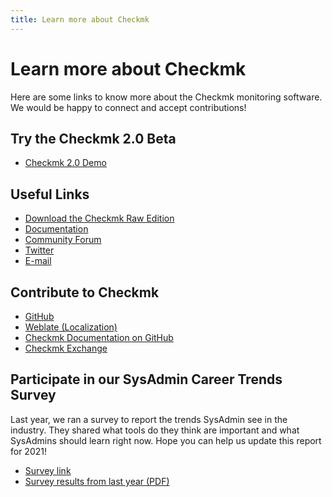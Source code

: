 ```yaml
---
title: Learn more about Checkmk
---
```


# Learn more about Checkmk
Here are some links to know more about the Checkmk monitoring software. We would be happy to connect and accept contributions!

## Try the Checkmk 2.0 Beta

* [Checkmk 2.0 Demo](http://checkmk.io/3pPKQOx)

## Useful Links
* [Download the Checkmk Raw Edition](http://checkmk.io/39JFoWI)
* [Documentation](https://docs.checkmk.com)
* [Community Forum](https://forum.checkmk.com)
* [Twitter](https://twitter.com/checkmk)
* [E-mail](mailto:info@checkmk.com)

## Contribute to Checkmk
* [GitHub](https://github.com/tribe29/checkmk/)
* [Weblate (Localization)](https://translate.checkmk.com)
* [Checkmk Documentation on GitHub](https://github.com/tribe29/checkmk-docs)
* [Checkmk Exchange](https://exchange.checkmk.com)

## Participate in our SysAdmin Career Trends Survey
Last year, we ran a survey to report the trends SysAdmin see in the industry. They shared what tools do they think are important and what SysAdmins should learn right now. Hope you can help us update this report for 2021!
* [Survey link](https://www.surveymonkey.de/r/JDTQYYM)
* [Survey results from last year (PDF)](https://checkmk.io/3oVgZDj)
